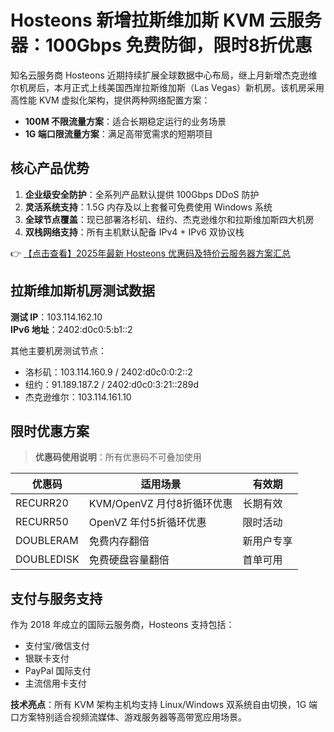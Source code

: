 # Hosteons 新增拉斯维加斯 KVM 云服务器：100Gbps 免费防御，限时8折优惠

知名云服务商 Hosteons 近期持续扩展全球数据中心布局，继上月新增杰克逊维尔机房后，本月正式上线美国西岸拉斯维加斯（Las Vegas）新机房。该机房采用高性能 KVM 虚拟化架构，提供两种网络配置方案：

- **100M 不限流量方案**：适合长期稳定运行的业务场景
- **1G 端口限流量方案**：满足高带宽需求的短期项目

## 核心产品优势

1. **企业级安全防护**：全系列产品默认提供 100Gbps DDoS 防护
2. **灵活系统支持**：1.5G 内存及以上套餐可免费使用 Windows 系统
3. **全球节点覆盖**：现已部署洛杉矶、纽约、杰克逊维尔和拉斯维加斯四大机房
4. **双栈网络支持**：所有主机默认配备 IPv4 + IPv6 双协议栈

👉 [【点击查看】2025年最新 Hosteons 优惠码及特价云服务器方案汇总](https://bit.ly/hosteons)

## 拉斯维加斯机房测试数据

**测试 IP**：103.114.162.10  
**IPv6 地址**：2402:d0c0:5:b1::2  

其他主要机房测试节点：
- 洛杉矶：103.114.160.9 / 2402:d0c0:0:2::2
- 纽约：91.189.187.2 / 2402:d0c0:3:21::289d
- 杰克逊维尔：103.114.161.10

## 限时优惠方案

> **优惠码使用说明**：所有优惠码不可叠加使用

| 优惠码         | 适用场景                          | 有效期       |
|----------------|---------------------------------|-------------|
| RECURR20       | KVM/OpenVZ 月付8折循环优惠       | 长期有效     |
| RECURR50       | OpenVZ 年付5折循环优惠           | 限时活动    |
| DOUBLERAM      | 免费内存翻倍                     | 新用户专享  |
| DOUBLEDISK     | 免费硬盘容量翻倍                 | 首单可用    |

## 支付与服务支持

作为 2018 年成立的国际云服务商，Hosteons 支持包括：
- 支付宝/微信支付
- 银联卡支付
- PayPal 国际支付
- 主流信用卡支付

**技术亮点**：所有 KVM 架构主机均支持 Linux/Windows 双系统自由切换，1G 端口方案特别适合视频流媒体、游戏服务器等高带宽应用场景。